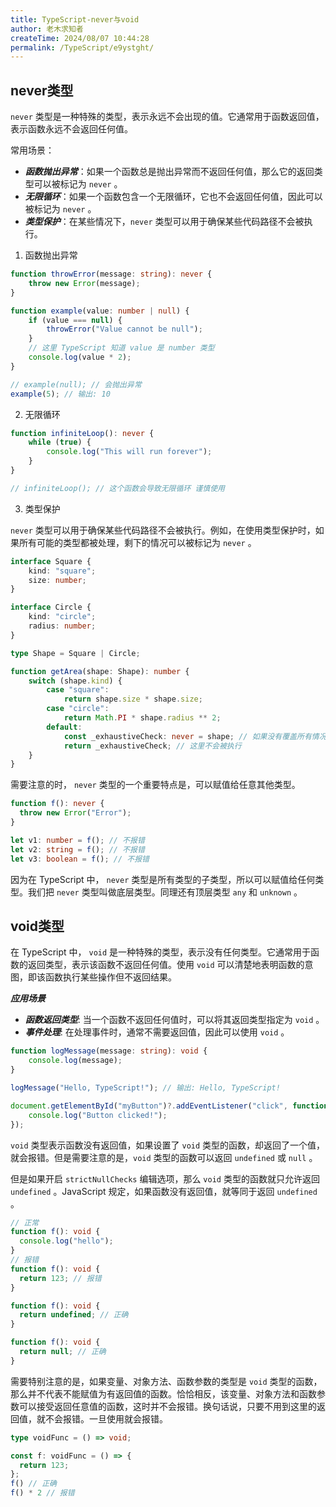 ```yaml
---
title: TypeScript-never与void
author: 老木求知者
createTime: 2024/08/07 10:44:28
permalink: /TypeScript/e9ystght/
---
```

## never类型

`never` 类型是一种特殊的类型，表示永远不会出现的值。它通常用于函数返回值，表示函数永远不会返回任何值。

常用场景：

-   ***函数抛出异常***：如果一个函数总是抛出异常而不返回任何值，那么它的返回类型可以被标记为 `never` 。
-   ***无限循环***：如果一个函数包含一个无限循环，它也不会返回任何值，因此可以被标记为 `never` 。
-   ***类型保护***：在某些情况下，`never` 类型可以用于确保某些代码路径不会被执行。

1. 函数抛出异常
```typescript
function throwError(message: string): never {
    throw new Error(message);
}

function example(value: number | null) {
    if (value === null) {
        throwError("Value cannot be null");
    }
    // 这里 TypeScript 知道 value 是 number 类型
    console.log(value * 2);
}

// example(null); // 会抛出异常
example(5); // 输出: 10
```
2. 无限循环

```typescript
function infiniteLoop(): never {
    while (true) {
        console.log("This will run forever");
    }
}

// infiniteLoop(); // 这个函数会导致无限循环 谨慎使用
```
3. 类型保护

`never` 类型可以用于确保某些代码路径不会被执行。例如，在使用类型保护时，如果所有可能的类型都被处理，剩下的情况可以被标记为 `never` 。

```typescript
interface Square {
    kind: "square";
    size: number;
}

interface Circle {
    kind: "circle";
    radius: number;
}

type Shape = Square | Circle;

function getArea(shape: Shape): number {
    switch (shape.kind) {
        case "square":
            return shape.size * shape.size;
        case "circle":
            return Math.PI * shape.radius ** 2;
        default:
            const _exhaustiveCheck: never = shape; // 如果没有覆盖所有情况，这里就是 never 类型
            return _exhaustiveCheck; // 这里不会被执行
    }
}
```

需要注意的时， `never` 类型的一个重要特点是，可以赋值给任意其他类型。

```typescript
function f(): never {
  throw new Error("Error");
}

let v1: number = f(); // 不报错
let v2: string = f(); // 不报错
let v3: boolean = f(); // 不报错
```

因为在 TypeScript 中， `never` 类型是所有类型的子类型，所以可以赋值给任何类型。我们把 `never` 类型叫做底层类型。同理还有顶层类型 `any` 和 `unknown` 。

## void类型

在 TypeScript 中， `void` 是一种特殊的类型，表示没有任何类型。它通常用于函数的返回类型，表示该函数不返回任何值。使用 `void` 可以清楚地表明函数的意图，即该函数执行某些操作但不返回结果。


***应用场景***
-   ***函数返回类型***: 当一个函数不返回任何值时，可以将其返回类型指定为 `void` 。
-   ***事件处理***: 在处理事件时，通常不需要返回值，因此可以使用 `void` 。

```typescript
function logMessage(message: string): void {
    console.log(message);
}

logMessage("Hello, TypeScript!"); // 输出: Hello, TypeScript!
```
```typescript
document.getElementById("myButton")?.addEventListener("click", function(): void {
    console.log("Button clicked!");
});
```

`void` 类型表示函数没有返回值，如果设置了 `void` 类型的函数，却返回了一个值，就会报错。但是需要注意的是，`void` 类型的函数可以返回 `undefined` 或 `null` 。

但是如果开启 `strictNullChecks` 编辑选项，那么 `void` 类型的函数就只允许返回 `undefined` 。JavaScript 规定，如果函数没有返回值，就等同于返回 `undefined` 。

```typescript
// 正常
function f(): void {
  console.log("hello");
}
// 报错
function f(): void {
  return 123; // 报错
}

function f(): void {
  return undefined; // 正确
}

function f(): void {
  return null; // 正确   
}
```
需要特别注意的是，如果变量、对象方法、函数参数的类型是 `void` 类型的函数，那么并不代表不能赋值为有返回值的函数。恰恰相反，该变量、对象方法和函数参数可以接受返回任意值的函数，这时并不会报错。换句话说，只要不用到这里的返回值，就不会报错。一旦使用就会报错。

```typescript
type voidFunc = () => void;

const f: voidFunc = () => {
  return 123;
};
f() // 正确
f() * 2 // 报错
```
